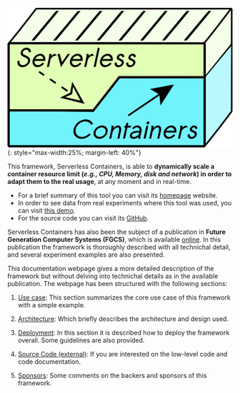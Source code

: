 ![Logo](img/logo.png){: style="max-width:25%; margin-left: 40%"}

This framework, Serverless Containers, is able to **dynamically scale a container resource limit (_e.g., CPU, Memory, disk and network_) in order to adapt them to the real usage**, at any moment and in real-time.

* For a brief summary of this tool you can visit its [homepage](http://bdwatchdog.dec.udc.es/serverless/index.html) website.
* In order to see data from real experiments where this tool was used, you can visit [this demo](http://bdwatchdog.dec.udc.es/TimeseriesViewer_DEMO/).
* For the source code you can visit its [GitHub](https://github.com/JonatanEnes/ServerlessContainers).

Serverless Containers has also been the subject of a publication in 
**Future Generation Computer Systems (FGCS)**, which is available 
[online](https://www.sciencedirect.com/science/article/pii/S0167739X19310015).
In this publication the framework is thoroughly described with all technichal
detail, and several experiment examples are also presented.

This documentation webpage gives a more detailed description of the framework 
but without delving into technichal details as in the available publication.
The webpage has been structured with the following sections:

1. [Use case](use_case.md): This section summarizes the core use case of this framework with a simple example.

2. [Architecture](architecture.md): Which briefly describes the architecture and design used.

3. [Deployment](deployment.md): In this section it is described how to deploy the framework overall. Some guidelines are also provided.

4. [Source Code (external)](code/src/index.html): If you are interested on the low-level code and code documentation. 

5. [Sponsors](sponsors.md): Some comments on the backers and sponsors of this framework.